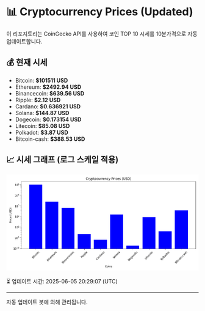
# 📊 Cryptocurrency Prices (Updated)

이 리포지토리는 CoinGecko API를 사용하여 코인 TOP 10 시세를 10분가격으로 자동 업데이트합니다.

## 💰 현재 시세
- Bitcoin: **$101511 USD**
- Ethereum: **$2492.94 USD**
- Binancecoin: **$639.56 USD**
- Ripple: **$2.12 USD**
- Cardano: **$0.636921 USD**
- Solana: **$144.87 USD**
- Dogecoin: **$0.173154 USD**
- Litecoin: **$85.08 USD**
- Polkadot: **$3.87 USD**
- Bitcoin-cash: **$388.53 USD**

## 📈 시세 그래프 (로그 스케일 적용)
![Crypto Prices](crypto_prices.png)

⏳ 업데이트 시간: 2025-06-05 20:29:07 (UTC)

---
자동 업데이트 봇에 의해 관리됩니다.
